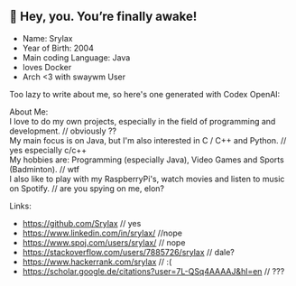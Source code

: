 ## 👋 Hey, you. You’re finally awake! 

- Name: Srylax 
- Year of Birth: 2004
- Main coding Language: Java
- loves Docker
- Arch <3 with swaywm User

Too lazy to write about me, so here's one generated with Codex OpenAI:  

About Me:  
I love to do my own projects, especially in the field of programming and development. // obviously ??  
My main focus is on Java, but I'm also interested in C / C++ and Python. // yes especially c/c++  
My hobbies are: Programming (especially Java), Video Games and Sports (Badminton). // wtf  
I also like to play with my RaspberryPi's, watch movies and listen to music on Spotify. // are you spying on me, elon?  

Links: 
- https://github.com/Srylax // yes  
- https://www.linkedin.com/in/srylax/ //nope  
- https://www.spoj.com/users/srylax/ // nope  
- https://stackoverflow.com/users/7885726/srylax  // dale?  
- https://www.hackerrank.com/srylax // :(  
- https://scholar.google.de/citations?user=7L-QSq4AAAAJ&hl=en // ???  
